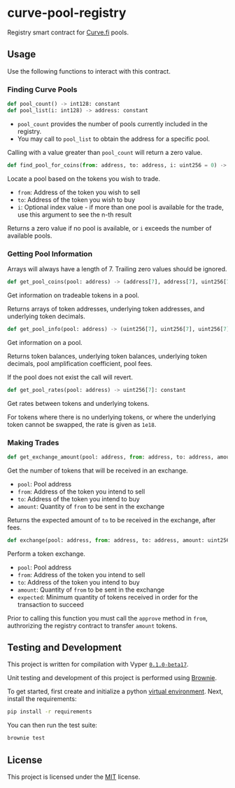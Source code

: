 # curve-pool-registry

Registry smart contract for [Curve.fi](https://github.com/curvefi/curve-contract) pools.

## Usage

Use the following functions to interact with this contract.

### Finding Curve Pools

```python
def pool_count() -> int128: constant
def pool_list(i: int128) -> address: constant
```

* `pool_count` provides the number of pools currently included in the registry.
* You may call to `pool_list` to obtain the address for a specific pool.

Calling with a value greater than `pool_count` will return a zero value.

```python
def find_pool_for_coins(from: address, to: address, i: uint256 = 0) -> address: constant
```

Locate a pool based on the tokens you wish to trade.

* `from`: Address of the token you wish to sell
* `to`: Address of the token you wish to buy
* `i`: Optional index value - if more than one pool is available for the trade, use this argument to see the n-th result

Returns a zero value if no pool is available, or `i` exceeds the number of available pools.

### Getting Pool Information

Arrays will always have a length of 7. Trailing zero values should be ignored.

```python
def get_pool_coins(pool: address) -> (address[7], address[7], uint256[7]): constant
```

Get information on tradeable tokens in a pool.

Returns arrays of token addresses, underlying token addresses, and underlying token decimals.

```python
def get_pool_info(pool: address) -> (uint256[7], uint256[7], uint256[7], uint256, uint256): constant
```

Get information on a pool.

Returns token balances, underlying token balances, underlying token decimals, pool amplification coefficient, pool fees.

If the pool does not exist the call will revert.

```python
def get_pool_rates(pool: address) -> uint256[7]: constant
```

Get rates between tokens and underlying tokens.

For tokens where there is no underlying tokens, or where the underlying token cannot be swapped, the rate is given as `1e18`.

### Making Trades

```python
def get_exchange_amount(pool: address, from: address, to: address, amount: uint256) -> uint256: modifying
```

Get the number of tokens that will be received in an exchange.

* `pool`: Pool address
* `from`: Address of the token you intend to sell
* `to`: Address of the token you intend to buy
* `amount`: Quantity of `from` to be sent in the exchange

Returns the expected amount of `to` to be received in the exchange, after fees.

```python
def exchange(pool: address, from: address, to: address, amount: uint256, expected: uint256) -> bool: modifying
```

Perform a token exchange.

* `pool`: Pool address
* `from`: Address of the token you intend to sell
* `to`: Address of the token you intend to buy
* `amount`: Quantity of `from` to be sent in the exchange
* `expected`: Minimum quantity of tokens received in order for the transaction to succeed

Prior to calling this function you must call the `approve` method in `from`, authrorizing the registry contract to transfer `amount` tokens.

## Testing and Development

This project is written for compilation with Vyper [`0.1.0-beta17`](https://github.com/vyperlang/vyper/releases/tag/v0.1.0-beta.17).

Unit testing and development of this project is performed using [Brownie](https://github.com/iamdefinitelyahuman/brownie).

To get started, first create and initialize a python [virtual environment](https://docs.python.org/3/library/venv.html). Next, install the requirements:

```bash
pip install -r requirements
```

You can then run the test suite:

```bash
brownie test
```

## License

This project is licensed under the [MIT](LICENSE) license.
